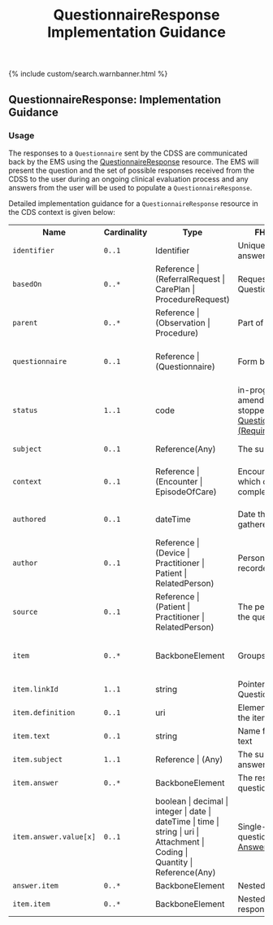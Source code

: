 ﻿---
title: QuestionnaireResponse Implementation Guidance
keywords: questionnaireresponse, rest,
tags: [rest,fhir,api]
sidebar: ctp_rest_sidebar
permalink: api_questionnaire_response.html
summary: QuestionnaireResponse resource implementation guidance
---

{% include custom/search.warnbanner.html %}
<!--
{% include custom/fhir.referencemin.html resource="" userlink="" page="" fhirname="QuestionnaireResponse" fhirlink="[QuestionnaireResponse](http://hl7.org/fhir/stu3/questionnaireresponse.html)" content="User Stories" userlink="" %}
-->
## QuestionnaireResponse: Implementation Guidance ##

### Usage ###
The responses to a `Questionnaire` sent by the CDSS are communicated back by the EMS using the [QuestionnaireResponse](http://hl7.org/fhir/stu3/questionnaireresponse.html) resource. 
The EMS will present the question and the set of possible responses received from the CDSS to the user during an ongoing clinical evaluation process and any answers from the user will be used to populate a `QuestionnaireResponse`.  
 

Detailed implementation guidance for a `QuestionnaireResponse` resource in the CDS context is given below:  


<table style="min-width:100%;width:100%">

<tr>
    <th style="width:10%;">Name</th>
    <th style="width:5%;">Cardinality</th>
    <th style="width:10%;">Type</th>
      <th style="width:38%;">FHIR Documentation</th>
   <th style="width:37%;">CDS Implementation Guidance</th>
</tr>
<tr>
  <td><code class="highlighter-rouge">identifier</code></td>
    <td><code class="highlighter-rouge">0..1</code></td>
    <td>Identifier</td>
    <td>Unique id for this set of answers</td>
<td></td>
</tr>
<tr>
  <td><code class="highlighter-rouge">basedOn</code></td>
      <td><code class="highlighter-rouge">0..*</code></td>
    <td>Reference |<br>(ReferralRequest |<br>CarePlan |<br>ProcedureRequest)</td>
    <td>Request fulfilled by this QuestionnaireResponse</td>
<td></td>
 </tr>
<tr>
  <td><code class="highlighter-rouge">parent</code></td>
      <td><code class="highlighter-rouge">0..*</code></td>
   <td>Reference |<br>(Observation |<br>Procedure)</td>
    <td>Part of this action</td>
<td></td>
</tr>
<tr>
  <td><code class="highlighter-rouge">questionnaire</code></td>
      <td><code class="highlighter-rouge">0..1</code></td>
    <td>Reference |<br>(Questionnaire)</td>
    <td>Form being answered</td>
<td>This MUST be populated with a reference to the <code class="highlighter-rouge">Questionnaire</code> to which this <code class="highlighter-rouge">QuestionnaireResponse</code> is responding.</td>
 </tr>
<tr>
  <td><code class="highlighter-rouge">status</code></td>
      <td><code class="highlighter-rouge">1..1</code></td>
    <td>code</td>
    <td>in-progress | completed | amended | entered-in-error | stopped <a href="https://www.hl7.org/fhir/stu3/valueset-questionnaire-answers-status.html">QuestionnaireResponseStatus (Required)</a>.</td>
<td>This MUST be populated either with 'amended' or 'completed'.</td>
 </tr>
<tr>
  <td><code class="highlighter-rouge">subject</code></td>
      <td><code class="highlighter-rouge">0..1</code></td>
    <td>Reference(Any)</td>
    <td>The subject of the questions</td>
<td>This MAY be populated with a reference to the <code class="highlighter-rouge">Patient</code> resource.</td>
</tr>
<tr>
  <td><code class="highlighter-rouge">context</code></td>
      <td><code class="highlighter-rouge">0..1</code></td>
  <td>Reference |<br>(Encounter |<br>EpisodeOfCare)</td>
    <td>Encounter or Episode during which questionnaire was completed</td>
<td>This MUST be populated with the Encounter for this journey, which is the same as the <code class="highlighter-rouge">ServiceDefinition.$evaluate.encounter</code>
</td>
 </tr>
<tr>
  <td><code class="highlighter-rouge">authored</code></td>
      <td><code class="highlighter-rouge">0..1</code></td>
    <td>dateTime</td>
    <td>Date the answers were gathered</td>
<td>This SHOULD be populated with the date and/or time that this set of answers was entered or last changed.</td>
 </tr>
<tr>
  <td><code class="highlighter-rouge">author</code></td>
      <td><code class="highlighter-rouge">0..1</code></td>
    <td>Reference |<br>(Device |<br>Practitioner |<br>Patient |<br>RelatedPerson)</td>
    <td>Person who received and recorded the answers</td>
<td></td>
 </tr>
<tr>
  <td><code class="highlighter-rouge">source</code></td>
      <td><code class="highlighter-rouge">0..1</code></td>
   <td>Reference |<br>(Patient |<br>Practitioner |<br>RelatedPerson)</td>
    <td>The person who answered the questions</td>
<td></td>
 </tr>
<tr>
  <td><code class="highlighter-rouge">item</code></td>
      <td><code class="highlighter-rouge">0..*</code></td>
    <td>BackboneElement</td>
    <td>Groups and questions</td>
<td>The population of this element and its children MUST reflect the item nesting in the <code class="highlighter-rouge">Questionnaire</code> to which this <code class="highlighter-rouge">QuestionnaireResponse</code> is responding.</td>
 </tr>
<tr>
  <td><code class="highlighter-rouge">item.linkId</code></td>
      <td><code class="highlighter-rouge">1..1</code></td>
 <td>string</td>
    <td>Pointer to specific item from Questionnaire</td>
    <td></td>
</tr>
<tr>
  <td><code class="highlighter-rouge">item.definition</code></td>
      <td><code class="highlighter-rouge">0..1</code></td>
 <td>uri</td>
    <td>ElementDefinition - details for the item</td>
    <td></td>
</tr>
<tr>
  <td><code class="highlighter-rouge">item.text</code></td>
      <td><code class="highlighter-rouge">0..1</code></td>
    <td>string</td>
    <td>Name for group or question text</td>
<td></td>
 </tr>
<tr>
  <td><code class="highlighter-rouge">item.subject</code></td>
      <td><code class="highlighter-rouge">1..1</code></td>
     <td>Reference | (Any)</td>
    <td>The subject this group's answers are about</td>
<td></td>
 </tr>
<tr>
  <td><code class="highlighter-rouge">item.answer</code></td>
      <td><code class="highlighter-rouge">0..*</code></td>
 <td>BackboneElement</td>
    <td>The response(s) to the question</td>
<td></td>
 </tr>
<tr>
  <td><code class="highlighter-rouge">item.answer.value[x]</code></td>
      <td><code class="highlighter-rouge">0..1</code></td>
    <td>boolean | decimal |<br>integer | date |<br>dateTime | time |<br>string | uri |<br>Attachment |<br> Coding |<br>Quantity | Reference(Any)</td>
    <td>Single-valued answer to the question <a href="https://www.hl7.org/fhir/stu3/valueset-questionnaire-answers.html">Questionnaire Answer Codes (Example)</a></td>
<td></td>
 </tr>
<tr>
  <td><code class="highlighter-rouge">answer.item</code></td>
      <td><code class="highlighter-rouge">0..*</code></td>
    <td>BackboneElement</td>
    <td>Nested groups and questions</td>
<td></td>
 </tr>
<tr>
  <td><code class="highlighter-rouge">item.item</code></td>
      <td><code class="highlighter-rouge">0..*</code></td>
    <td>BackboneElement</td>
    <td>Nested questionnaire response items</td>
<td></td>
 </tr>
</table>

<!-- ## Example Scenario ##
Placeholder -->






